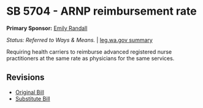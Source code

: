 # SB 5704 - ARNP reimbursement rate
**Primary Sponsor:** [Emily Randall](/person/leg/randall_em.md)

*Status: Referred to Ways & Means.* | [leg.wa.gov summary](https://app.leg.wa.gov/billsummary?BillNumber=5704&Year=2021)

Requiring health carriers to reimburse advanced registered nurse practitioners at the same rate as physicians for the same services.

## Revisions
* [Original Bill](1/)
* [Substitute Bill](S/)